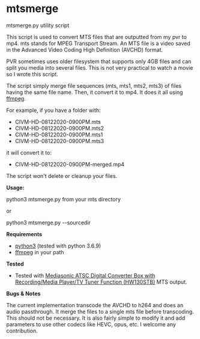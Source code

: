 # mtsmerge

mtsmerge.py utility script

This script is used to convert MTS files that are outputted from my pvr to mp4. mts stands for MPEG Transport Stream. An MTS file is a video saved in the Advanced Video Coding High Definition (AVCHD) format. 

PVR sometimes uses older filesystem that supports only 4GB files and can split you media into several files. This is not very practical to watch a movie so I wrote this script.

The script simply merge file sequences (mts, mts1, mts2, mts3) of files having the same file name. Then, it convert it to mp4. It does it all using [ffmpeg](https://ffmpeg.org/). 

For example, if you have a folder with:

* CIVM-HD-08122020-0900PM.mts   
* CIVM-HD-08122020-0900PM.mts2
* CIVM-HD-08122020-0900PM.mts1 
* CIVM-HD-08122020-0900PM.mts3

it will convert it to:
* CIVM-HD-08122020-0900PM-merged.mp4

The script won't delete or cleanup your files.

**Usage:**

python3 mtsmerge.py from your mts directory

or

python3 mtsmerge.py --sourcedir <media folder> 

**Requirements**
* [python3](https://www.python.org/) (tested with python 3.6.9)
* [ffmpeg](https://ffmpeg.org/) in your path

**Tested**
* Tested with [Mediasonic ATSC Digital Converter Box with Recording/Media Player/TV Tuner Function (HW130STB)](https://www.amazon.ca/-/fr/gp/product/B01EW098XS/ref=ppx_yo_dt_b_search_asin_title?ie=UTF8&psc=1) MTS output.

**Bugs & Notes**

The current implementation transcode the AVCHD to h264 and does an audio passthrough. It merge the files to a single mts file before transcoding. This should not be necessary. It is also fairly simple to modify it and add parameters to use other codecs like HEVC, opus, etc. I welcome any contribution. 


